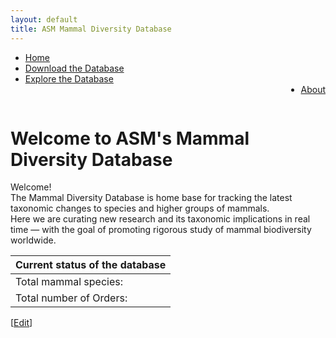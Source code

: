 ```yaml
---
layout: default
title: ASM Mammal Diversity Database
---
```



<ul>
<li><a href="/index.html">Home</a></li>
<li><a href="assets/data/mdd.csv">Download the Database</a></li>
<li><a href="explore.html">Explore the Database</a></li>
<li style="float:right"><a href="#about">About</a></li>
</ul>
<br>
<div>
<p>
<h1>Welcome to ASM's Mammal Diversity Database</h1>
</p>
</div>

<div>
<p class="box-paragraph">
Welcome!<br> The Mammal Diversity Database is home base for tracking the latest taxonomic changes to species and higher groups of mammals.<br> Here we are curating new research and its taxonomic implications in real time — with the goal of promoting rigorous study of mammal biodiversity worldwide.
</p>
</div>

<div>
<table>
    <thead>
        <th>Current status of the database</th>
    </thead>
    <tbody>
        <tr><td id = "species">Total mammal species: </td></tr>
        <tr><td id = "genera">Total number of Orders:</td></tr>
    </tbody>
</table>
</div>

[<a href="https://github.com/mammaldiversity/mammaldiversity.github.io/edit/master/index.md" target="_blank">Edit</a>]

